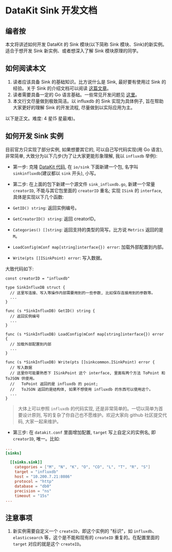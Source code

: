 # DataKit Sink 开发文档

## 编者按

本文将讲述如何开发 DataKit 的 Sink 模块(以下简称 Sink 模块、Sink)的新实例。适合于想开发 Sink 新实例、或者想深入了解 Sink 模块原理的同学。

## 如何阅读本文

1. 读者应该具备 Sink 的基础知识。比方说什么是 Sink, 最好要有使用过 Sink 的经验。关于 Sink 的介绍文档可以阅读 [这篇文章](datakit-sink-guide.md)。
2. 读者需要具备一定的 Go 语言基础。一些常见开发问题见 [这里](https://www.yuque.com/dataflux/datakit/development)。
3. 本文行文尽量做到极致简洁。以 influxdb 的 Sink 实现为具体例子, 旨在帮助大家更好的理解 Sink 的开发流程, 尽量做到以实际应用为主。

以下是正文。难度: 4 星(5 星最难)。

## 如何开发 Sink 实例

目前官方只实现了部分实例, 如果想要其它的, 可以自己写代码实现(用 Go 语言), 非常简单, 大致分为以下几步(为了让大家更能形象理解, 我以 `influxdb` 举例):

- 第一步: 克隆 [DataKit 代码](https://github.com/DataFlux-cn/datakit), 在 `io/sink` 下面新建一个包, 名字叫 `sinkinfluxdb`(建议都以 `sink` 开头), 小写。

- 第二步: 在上面的包下新建一个源文件 `sink_influxdb.go`, 新建一个常量 `creatorID`, 不能与其它包里面的 `creatorID` 重名; 实现 `ISink` 的 `interface`, 具体是实现以下几个函数:

- `GetID() string`: 返回实例编号。
- `GetCreatorID() string`: 返回 creatorID。
- `Categories() []string`: 返回支持的类型的简写。比方说 `Metrics` 返回的是 `M`。
- `LoadConfig(mConf map[string]interface{}) error`: 加载外部配置到内部。
- `Write(pts []ISinkPoint) error`: 写入数据。

大致代码如下:

```golang
const creatorID = "influxdb"

type SinkInfluxDB struct {
  // 这里写连接、写入等操作内部需要用到的一些参数, 比如保存连接用到的参数等。
  ...
}

func (s *SinkInfluxDB) GetID() string {
  // 返回实例编号
  ...
}

func (s *SinkInfluxDB) LoadConfig(mConf map[string]interface{}) error {
  // 加载外部配置到内部
  ...
}

func (s *SinkInfluxDB) Write(pts []sinkcommon.ISinkPoint) error {
  // 写入数据
  // 这里你可能要熟悉下 ISinkPoint 这个 interface, 里面有两个方法 ToPoint 和 ToJSON 供使用。
  //   ToPoint 返回的是 influxdb 的 point;
  //   ToJSON 返回的是结构体, 如果不想使用 influxdb 的东西可以使用这个。
  ...
}
```

> 大体上可以参照 `influxdb` 的代码实现, 还是非常简单的。一切以简单为首要设计原则, 写的复杂了你自己也不愿维护。欢迎大家向 github 社区提交代码, 大家一起来维护。


- 第三步: 在 `datakit.conf` 里面增加配置, `target` 写上自定义的实例名, 即 `creatorID`, 唯一。比如:

```conf
...
[sinks]

  [[sinks.sink]]
    categories = ["M", "N", "K", "O", "CO", "L", "T", "R", "S"]
    target = "influxdb"
    host = "10.200.7.21:8086"
    protocol = "http"
    database = "db0"
    precision = "ns"
    timeout = "15s"
...
```

## 注意事项

1. 新实例需要自定义一个 `createID`，即这个实例的 "标识"，如 `influxdb`、`elasticsearch` 等，这个是不能和现有的 `createID` 重复的。在配置里面的 `target` 对应的就是这个 `createID`。
